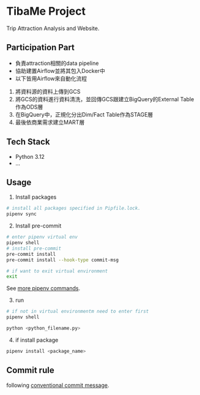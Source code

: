 # TibaMe Project

Trip Attraction Analysis and Website.

## Participation Part
- 負責attraction相關的data pipeline
- 協助建置Airflow並將其包入Docker中
- 以下皆用Airflow來自動化流程
1. 將資料源的資料上傳到GCS
2. 將GCS的資料進行資料清洗，並回傳GCS跟建立BigQuery的External Table作為ODS層
3. 在BigQuery中，正規化分出Dim/Fact Table作為STAGE層
4. 最後依商業需求建立MART層


## Tech Stack
- Python 3.12
- ...


## Usage

1. Install packages
```sh
# install all packages specified in Pipfile.lock.
pipenv sync
```

2. Install pre-commit
```sh
# enter pipenv virtual env
pipenv shell
# install pre-commit
pre-commit install
pre-commit install --hook-type commit-msg

# if want to exit virtual environment
exit
```
See [more pipenv commands](https://medium.com/tsungs-blog/python-%E8%AE%93pipenv-%E5%B9%AB%E4%BD%A0%E5%81%9A%E5%A5%97%E4%BB%B6%E7%AE%A1%E7%90%86-bb284e865dc1).

3. run
```sh
# if not in virtual environmentm need to enter first
pipenv shell

python <python_filename.py>
```

4. if install package
```sh
pipenv install <package_name>
```

## Commit rule
following [conventional commit message](https://www.conventionalcommits.org/en/v1.0.0/).
